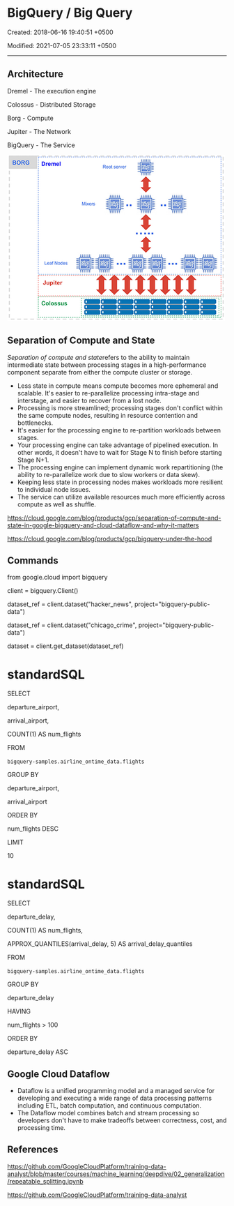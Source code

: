 # BigQuery / Big Query

Created: 2018-06-16 19:40:51 +0500

Modified: 2021-07-05 23:33:11 +0500

---

## Architecture

Dremel - The execution engine

Colossus - Distributed Storage

Borg - Compute

Jupiter - The Network

BigQuery - The Service

![image](../../media/Cloud-Others-BigQuery-Big-Query-image1.png)

## Separation of Compute and State

*Separation of compute and state*refers to the ability to maintain intermediate state between processing stages in a high-performance component separate from either the compute cluster or storage.

- Less state in compute means compute becomes more ephemeral and scalable. It's easier to re-parallelize processing intra-stage and interstage, and easier to recover from a lost node.
- Processing is more streamlined; processing stages don't conflict within the same compute nodes, resulting in resource contention and bottlenecks.
- It's easier for the processing engine to re-partition workloads between stages.
- Your processing engine can take advantage of pipelined execution. In other words, it doesn't have to wait for Stage N to finish before starting Stage N+1.
- The processing engine can implement dynamic work repartitioning (the ability to re-parallelize work due to slow workers or data skew).
- Keeping less state in processing nodes makes workloads more resilient to individual node issues.
- The service can utilize available resources much more efficiently across compute as well as shuffle.

<https://cloud.google.com/blog/products/gcp/separation-of-compute-and-state-in-google-bigquery-and-cloud-dataflow-and-why-it-matters>

<https://cloud.google.com/blog/products/gcp/bigquery-under-the-hood>

## Commands

from google.cloud import bigquery

client = bigquery.Client()

dataset_ref = client.dataset("hacker_news", project="bigquery-public-data")

dataset_ref = client.dataset("chicago_crime", project="bigquery-public-data")

dataset = client.get_dataset(dataset_ref)

# standardSQL

SELECT

departure_airport,

arrival_airport,

COUNT(1) AS num_flights

FROM

`bigquery-samples.airline_ontime_data.flights`

GROUP BY

departure_airport,

arrival_airport

ORDER BY

num_flights DESC

LIMIT

10

# standardSQL

SELECT

departure_delay,

COUNT(1) AS num_flights,

APPROX_QUANTILES(arrival_delay, 5) AS arrival_delay_quantiles

FROM

`bigquery-samples.airline_ontime_data.flights`

GROUP BY

departure_delay

HAVING

num_flights > 100

ORDER BY

departure_delay ASC

## Google Cloud Dataflow

- Dataflow is a unified programming model and a managed service for developing and executing a wide range of data processing patterns including ETL, batch computation, and continuous computation.
- The Dataflow model combines batch and stream processing so developers don't have to make tradeoffs between correctness, cost, and processing time.

## References

<https://github.com/GoogleCloudPlatform/training-data-analyst/blob/master/courses/machine_learning/deepdive/02_generalization/repeatable_splitting.ipynb>

<https://github.com/GoogleCloudPlatform/training-data-analyst>
